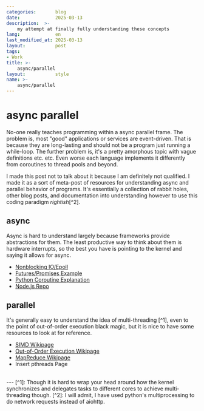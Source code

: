 ```yaml
---
categories:       blog
date:             2025-03-13
description:  >-
    my attempt at finally fully understanding these concepts
lang:             en
last_modified_at: 2025-03-13
layout:           post
tags:
- Work
title: >-
    async/parallel
layout:           style
name: >-
    async/parallel
---
```



# async parallel

No-one really teaches programming within a async parallel frame. The problem is, most "good" applications or services are event-driven. That is because they are long-lasting and should not be a program just running a while-loop. The further problem is, it's a pretty amorphous topic with vague definitions etc. etc. Even worse each language implements it differently from coroutines to thread pools and beyond.

I made this post not to talk about it because I am definitely not qualified. I made it as a sort of meta-post of resources for understanding async and parallel behavior of programs. It's essentially a collection of rabbit holes, other blog posts, and documentation into understanding however to use this coding paradigm *rightish*[^2]. 

## async

Async is hard to understand largely because frameworks provide abstractions for them. The least productive way to think about them is hardware interrupts, so the best you have is pointing to the kernel and saying it allows for async.

- [Nonblocking IO/Epoll](https://eklitzke.org/blocking-io-nonblocking-io-and-epoll)
- [Futures/Promises Example](https://github.com/tsoding/c3fut)
- [Python Coroutine Explanation](https://snarky.ca/how-the-heck-does-async-await-work-in-python-3-5/)
- [Node.js Repo](https://github.com/nodejs/node/tree/main/src)

## parallel

It's generally easy to understand the idea of multi-threading [^1], even to the point of out-of-order execution black magic, but it is nice to have some resources to look at for reference.

- [SIMD Wikipage](https://en.wikipedia.org/wiki/Single_instruction,_multiple_data)
- [Out-of-Order Execution Wikipage](https://en.wikipedia.org/wiki/Out-of-order_execution)
- [MapReduce Wikipage](https://en.wikipedia.org/wiki/MapReduce)
- Insert pthreads Page

<br/>
---
[^1]: Though it is hard to wrap your head around how the kernel synchronizes and delegates tasks to different cores to achieve multi-threading though.
[^2]: I will admit, I have used python's multiprocessing to do network requests instead of aiohttp.